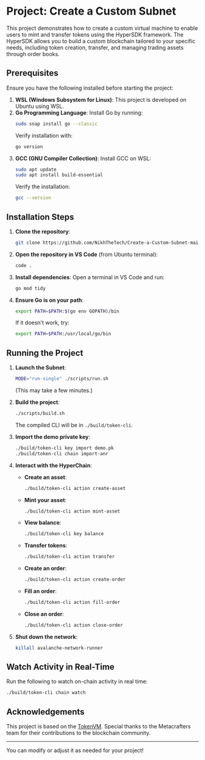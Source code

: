 
# Project: Create a Custom Subnet

This project demonstrates how to create a custom virtual machine to enable users to mint and transfer tokens using the HyperSDK framework. The HyperSDK allows you to build a custom blockchain tailored to your specific needs, including token creation, transfer, and managing trading assets through order books.

## Prerequisites

Ensure you have the following installed before starting the project:

1. **WSL (Windows Subsystem for Linux)**: This project is developed on Ubuntu using WSL.
2. **Go Programming Language**: 
   Install Go by running:
   ```bash
   sudo snap install go --classic
   ```
   Verify installation with:
   ```bash
   go version
   ```
3. **GCC (GNU Compiler Collection)**:
   Install GCC on WSL:
   ```bash
   sudo apt update
   sudo apt install build-essential
   ```
   Verify the installation:
   ```bash
   gcc --version
   ```

## Installation Steps

1. **Clone the repository**:
   ```bash
   git clone https://github.com/NikhTheTech/Create-a-Custom-Subnet-main.git
   ```
2. **Open the repository in VS Code** (from Ubuntu terminal):
   ```bash
   code .
   ```
3. **Install dependencies**:
   Open a terminal in VS Code and run:
   ```bash
   go mod tidy
   ```
4. **Ensure Go is on your path**:
   ```bash
   export PATH=$PATH:$(go env GOPATH)/bin
   ```
   If it doesn't work, try:
   ```bash
   export PATH=$PATH:/usr/local/go/bin
   ```

## Running the Project

1. **Launch the Subnet**:
   ```bash
   MODE="run-single" ./scripts/run.sh
   ```
   (This may take a few minutes.)

2. **Build the project**:
   ```bash
   ./scripts/build.sh
   ```
   The compiled CLI will be in `./build/token-cli`.

3. **Import the demo private key**:
   ```bash
   ./build/token-cli key import demo.pk
   ./build/token-cli chain import-anr
   ```

4. **Interact with the HyperChain**:
   - **Create an asset**:
     ```bash
     ./build/token-cli action create-asset
     ```
   - **Mint your asset**:
     ```bash
     ./build/token-cli action mint-asset
     ```
   - **View balance**:
     ```bash
     ./build/token-cli key balance
     ```
   - **Transfer tokens**:
     ```bash
     ./build/token-cli action transfer
     ```
   - **Create an order**:
     ```bash
     ./build/token-cli action create-order
     ```
   - **Fill an order**:
     ```bash
     ./build/token-cli action fill-order
     ```
   - **Close an order**:
     ```bash
     ./build/token-cli action close-order
     ```

5. **Shut down the network**:
   ```bash
   killall avalanche-network-runner
   ```

## Watch Activity in Real-Time

Run the following to watch on-chain activity in real time:
```bash
./build/token-cli chain watch
```

## Acknowledgements

This project is based on the [TokenVM](https://github.com/Metacrafters/tokenvm.git). Special thanks to the Metacrafters team for their contributions to the blockchain community.

--- 

You can modify or adjust it as needed for your project!
